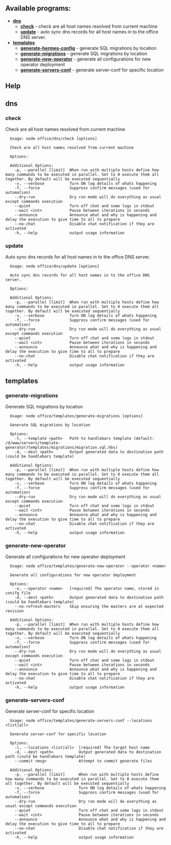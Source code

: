 ## Available programs:

* **[dns](#dns)**
    * **[check](#dns-check)** - check are all host names resolved from current machine
    * **[update](#dns-update)** - auto sync dns records for all host names in to the office DNS server.
* **[templates](#templates)**
    * **[generate-hermes-config](#templates-generate-hermes-config)** - generate SQL migrations by location
    * **[generate-migrations](#templates-generate-migrations)** - generate SQL migrations by location
    * **[generate-new-operator](#templates-generate-new-operator)** - generate all configurations for new operator deployment
    * **[generate-servers-conf](#templates-generate-servers-conf)** - generate server-conf for specific location

## Help
## <a name="dns"></a>dns
### <a name="dns-check"></a>check
Check are all host names resolved from current machine
```
  Usage: node office/dns/check [options]

  Check are all host names resolved from current machine

  Options:

  Additional Options:
    -p, --parallel [limit]  When run with multiple hosts define how many commands to be executed in parallel. Set to 0 execute them all together. By default will be executed sequentially
    -v, --verbose           Turn ON log details of whats happening
    -f, --force             Suppress confirm messages (used for automation)
    --dry-run               Dry run mode will do everything as usual except commands execution
    --quiet                 Turn off chat and some logs in stdout
    --wait <int>            Pause between iterations in seconds
    --announce              Announce what and why is happening and delay the execution to give time to all to prepare
    --no-chat               Disable chat notification if they are activated
    -h, --help              output usage information
```
### <a name="dns-update"></a>update
Auto sync dns records for all host names in to the office DNS server.
```
  Usage: node office/dns/update [options]

  Auto sync dns records for all host names in to the office DNS server.

  Options:

  Additional Options:
    -p, --parallel [limit]  When run with multiple hosts define how many commands to be executed in parallel. Set to 0 execute them all together. By default will be executed sequentially
    -v, --verbose           Turn ON log details of whats happening
    -f, --force             Suppress confirm messages (used for automation)
    --dry-run               Dry run mode will do everything as usual except commands execution
    --quiet                 Turn off chat and some logs in stdout
    --wait <int>            Pause between iterations in seconds
    --announce              Announce what and why is happening and delay the execution to give time to all to prepare
    --no-chat               Disable chat notification if they are activated
    -h, --help              output usage information
```
## <a name="templates"></a>templates
### <a name="templates-generate-migrations"></a>generate-migrations
Generate SQL migrations by location
```
  Usage: node office/templates/generate-migrations [options]

  Generate SQL migrations by location

  Options:
    -t, --template <path>   Path to handlebars template (default: /d/www/servers/template-generator/templates/migrations/migration.sql.hbs)
    -d, --dest <path>       Output generated data to destination path (could be handlebars template)

  Additional Options:
    -p, --parallel [limit]  When run with multiple hosts define how many commands to be executed in parallel. Set to 0 execute them all together. By default will be executed sequentially
    -v, --verbose           Turn ON log details of whats happening
    -f, --force             Suppress confirm messages (used for automation)
    --dry-run               Dry run mode will do everything as usual except commands execution
    --quiet                 Turn off chat and some logs in stdout
    --wait <int>            Pause between iterations in seconds
    --announce              Announce what and why is happening and delay the execution to give time to all to prepare
    --no-chat               Disable chat notification if they are activated
    -h, --help              output usage information
```
### <a name="templates-generate-new-operator"></a>generate-new-operator
Generate all configurations for new operator deployment
```
  Usage: node office/templates/generate-new-operator --operator <name> 

  Generate all configurations for new operator deployment

  Options:
    -o, --operator <name>   [required] The operator name, stored in conifg file
    -d, --dest <path>       Output generated data to destination path (could be handlebars template)
    --no-refresh-masters    Skip ensuring the masters are at expected revision

  Additional Options:
    -p, --parallel [limit]  When run with multiple hosts define how many commands to be executed in parallel. Set to 0 execute them all together. By default will be executed sequentially
    -v, --verbose           Turn ON log details of whats happening
    -f, --force             Suppress confirm messages (used for automation)
    --dry-run               Dry run mode will do everything as usual except commands execution
    --quiet                 Turn off chat and some logs in stdout
    --wait <int>            Pause between iterations in seconds
    --announce              Announce what and why is happening and delay the execution to give time to all to prepare
    --no-chat               Disable chat notification if they are activated
    -h, --help              output usage information
```
### <a name="templates-generate-servers-conf"></a>generate-servers-conf
Generate server-conf for specific location
```
  Usage: node office/templates/generate-servers-conf --locations <list|all> 

  Generate server-conf for specific location

  Options:
    -l, --locations <list|all>  [required] The target host name
    -d, --dest <path>           Output generated data to destination path (could be handlebars template)
    --commit <msg>              Attempt to commit generate files

  Additional Options:
    -p, --parallel [limit]      When run with multiple hosts define how many commands to be executed in parallel. Set to 0 execute them all together. By default will be executed sequentially
    -v, --verbose               Turn ON log details of whats happening
    -f, --force                 Suppress confirm messages (used for automation)
    --dry-run                   Dry run mode will do everything as usual except commands execution
    --quiet                     Turn off chat and some logs in stdout
    --wait <int>                Pause between iterations in seconds
    --announce                  Announce what and why is happening and delay the execution to give time to all to prepare
    --no-chat                   Disable chat notification if they are activated
    -h, --help                  output usage information
```
